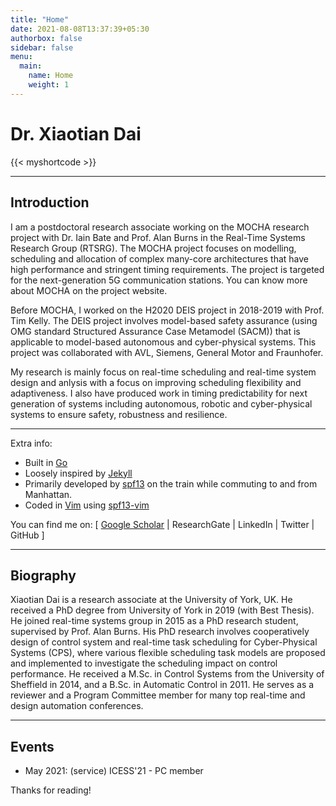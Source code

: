 ```yaml
---
title: "Home"
date: 2021-08-08T13:37:39+05:30
authorbox: false
sidebar: false
menu:
  main:
    name: Home
    weight: 1
---
```


# Dr. Xiaotian Dai

{{< myshortcode >}}

***

## Introduction

I am a postdoctoral research associate working on the MOCHA research project with Dr. Iain Bate and Prof. Alan Burns in the Real-Time Systems Research Group (RTSRG). The MOCHA project focuses on modelling, scheduling and allocation of complex many-core architectures that have high performance and stringent timing requirements. The project is targeted for the next-generation 5G communication stations. You can know more about MOCHA on the project website.

Before MOCHA, I worked on the H2020 DEIS project in 2018-2019 with Prof. Tim Kelly. The DEIS project involves model-based safety assurance (using OMG standard Structured Assurance Case Metamodel (SACM)) that is applicable to model-based autonomous and cyber-physical systems. This project was collaborated with AVL, Siemens, General Motor and Fraunhofer.

My research is mainly focus on real-time scheduling and real-time system design and anlysis with a focus on improving scheduling flexibility and adaptiveness. I also have produced work in timing predictability for next generation of systems including autonomous, robotic and cyber-physical systems to ensure safety, robustness and resilience.

***
Extra info:

* Built in [Go](http://golang.org/)
* Loosely inspired by [Jekyll](http://jekyllrb.com/)
* Primarily developed by [spf13](http://spf13.com/) on the train while commuting to and from Manhattan.
* Coded in [Vim](http://vim.org) using [spf13-vim](http://vim.spf13.com/)

You can find me on: [ [Google Scholar](https://twitter.com/spf13) | ResearchGate | LinkedIn | Twitter | GitHub ]

***

## Biography

Xiaotian Dai is a research associate at the University of York, UK. He received a PhD degree from University of York in 2019 (with Best Thesis). He joined real-time systems group in 2015 as a PhD research student, supervised by Prof. Alan Burns. His PhD research involves cooperatively design of control system and real-time task scheduling for Cyber-Physical Systems (CPS), where various flexible scheduling task models are proposed and implemented to investigate the scheduling impact on control performance. He received a M.Sc. in Control Systems from the University of Sheffield in 2014, and a B.Sc. in Automatic Control in 2011. He serves as a reviewer and a Program Committee member for many top real-time and design automation conferences.

***

## Events

* May 2021: (service) ICESS'21 - PC member



Thanks for reading!

